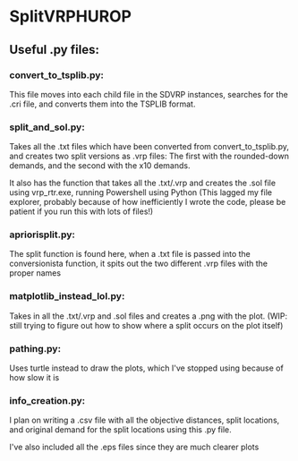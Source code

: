 # SplitVRPHUROP

## Useful .py files:

### convert_to_tsplib.py: 
This file moves into each child file in the SDVRP instances, searches for the .cri file, and converts them into the TSPLIB format.

### split_and_sol.py: 
Takes all the .txt files which have been converted from convert_to_tsplib.py, and creates two split versions as .vrp files: 
The first with the rounded-down demands, and the second with the x10 demands.

It also has the function that takes all the .txt/.vrp and creates the .sol file using vrp_rtr.exe, running Powershell using Python (This lagged my file explorer, probably because
of how inefficiently I wrote the code, please be patient if you run this with lots of files!)

### apriorisplit.py: 
The split function is found here, when a .txt file is passed into the conversionista function, it spits out the two different .vrp files with the proper names

### matplotlib_instead_lol.py: 
Takes in all the .txt/.vrp and .sol files and creates a .png with the plot. (WIP: still trying to figure out how to show where a split occurs on the
plot itself)

### pathing.py: 
Uses turtle instead to draw the plots, which I've stopped using because of how slow it is

### info_creation.py: 
I plan on writing a .csv file with all the objective distances, split locations, and original demand for the split locations using this .py file.

I've also included all the .eps files since they are much clearer plots

